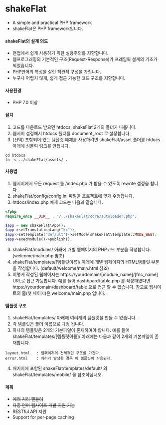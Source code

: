 # shakeFlat
- A simple and practical PHP framework
- shakeFlat은 PHP framework입니다.

#### shakeFlat의 설계 의도
- 현업에서 쉽게 사용하기 위한 실용주의를 지향합니다.
- 웹프로그래밍의 기본적인 구조(Request-Response)가 프레임웍 설계의 기초가 되었습니다.
- PHP언어의 특성을 살린 직관적 구성을 가집니다.
- 누구나 어렵지 않게, 쉽게 접근 가능한 코드 구조를 지향합니다.

#### 사용환경
- PHP 7.0 이상

#### 설치
1. 코드를 다운로드 받으면 htdocs, shakeFlat 2개의 폴더가 나옵니다.
2. 웹서버 설정에서 htdocs 폴더를 document_root 로 설정합니다.
3. (선택) 포함되어 있는 템플릿 예제를 사용하려면 shakeFlat/asset 폴더를 htdocs 아래에 심볼릭 링크를 만듭니다.
```
cd htdocs
ln -s ../shakeFlat/assets/ .
```

#### 사용법
1. 웹서버에서 모든 request 를 /index.php 가 받을 수 있도록 rewrite 설정을 합니다.
2. shakeFlat/config/config.ini 파일을 프로젝트에 맞게 수정합니다.
3. htdocs/index.php 예제 코드는 다음과 같습니다.
```php
<?php
require_once __DIR__ . "/../shakeFlat/core/autoloader.php";

$app = new shakeFlat\App();
$app->setTranslationLang("kr");
$app->setTemplate("default")->setMode(shakeFlat\Template::MODE_WEB);
$app->execModule()->publish();
```
3. shakeFlat/modules/ 아래에 개별 웹페이지의 PHP코드 부분을 작성합니다. (welcome/main.php 참조)
4. shakeFlat/templates/[템플릿이름]/ 아래에 개별 웹페이지의 HTML템플릿 부분을 작성합니다. (default/welcome/main.html 참조)
5. 이렇게 작성된 웹페이지는 https://yourdomain/[module_name]/[fnc_name] URL로 접근 가능합니다.
       예를 들어 dashboard/table.php 를 작성하였다면 https://yourdomain/dashboard/table 으로 접근 할 수 있습니다.
       참고로 웹사이트의 홈(첫 페이지)은 welcome/main.php 입니다.

#### 템플릿 구조
1. shakeFlat/templates/ 아래에 여러개의 템플릿을 만들 수 있습니다.
2. 각 템플릿은 폴더 이름으로 규정 됩니다.
3. 하나의 템플릿은 2개의 기본파일이 존재하여야 합니다.
        예를 들어 shakeFlat/templates/[템플릿이름]/ 아래에는 다음과 같이 2개의 기본파일이 존재합니다.
```
layout.html   : 웹페이지의 전체적인 구조를 가진다.
error.html    : 에러가 발생한 경우 이 템플릿이 사용된다.
```
4. 패키지에 포함된 shakeFlat/templates/default/ 와 shakeFlat/templates/mobile/ 을 참조하십시오.

#### 계획
- ~~에러 처리 핸들러~~
- ~~다중 언어 웹사이트 개발 지원 기능~~
- RESTful API 지원
- Support for per-page caching